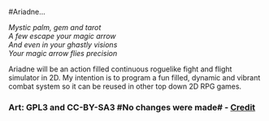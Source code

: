 #Ariadne...

*Mystic palm, gem and tarot*<br />
*A few escape your magic arrow*<br />
*And even in your ghastly visions*<br />
*Your magic arrow flies precision*<br />

Ariadne will be an action filled continuous roguelike fight and flight simulator in 2D.
My intention is to program a fun filled, dynamic and vibrant combat system so it can be reused in other top down 2D RPG games.

### Art: GPL3 and CC-BY-SA3 #No changes were made# - [Credit](https://github.com/Gaurav0)

